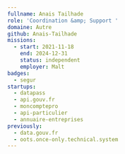 ```yaml
---
fullname: Anais Tailhade
role: 'Coordination &amp; Support '
domaine: Autre
github: Anais-Tailhade
missions:
  - start: 2021-11-18
    end: 2024-12-31
    status: independent
    employer: Malt
badges:
  - segur
startups:
  - datapass
  - api.gouv.fr
  - moncomptepro
  - api-particulier
  - annuaire-entreprises
previously:
  - data.gouv.fr
  - oots.once-only.technical.system
---
```

